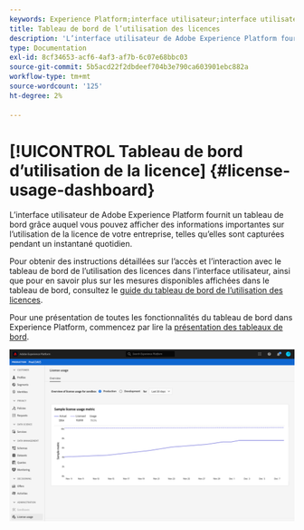 ```yaml
---
keywords: Experience Platform;interface utilisateur;interface utilisateur;personnalisation;tableau de bord d’utilisation des licences;tableau de bord;utilisation des licences;droits;consommation
title: Tableau de bord de l’utilisation des licences
description: 'L’interface utilisateur de Adobe Experience Platform fournit un tableau de bord grâce auquel vous pouvez afficher des informations importantes sur l’utilisation des licences de votre entreprise. '
type: Documentation
exl-id: 8cf34653-acf6-4af3-af7b-6c07e68bbc03
source-git-commit: 5b5acd22f2dbdeef704b3e790ca603901ebc882a
workflow-type: tm+mt
source-wordcount: '125'
ht-degree: 2%

---
```


# [!UICONTROL Tableau de bord d’utilisation de la licence] {#license-usage-dashboard}

L’interface utilisateur de Adobe Experience Platform fournit un tableau de bord grâce auquel vous pouvez afficher des informations importantes sur l’utilisation de la licence de votre entreprise, telles qu’elles sont capturées pendant un instantané quotidien.

Pour obtenir des instructions détaillées sur l’accès et l’interaction avec le tableau de bord de l’utilisation des licences dans l’interface utilisateur, ainsi que pour en savoir plus sur les mesures disponibles affichées dans le tableau de bord, consultez le [guide du tableau de bord de l’utilisation des licences](../dashboards/guides/license-usage.md).

Pour une présentation de toutes les fonctionnalités du tableau de bord dans Experience Platform, commencez par lire la [présentation des tableaux de bord](../dashboards/home.md).

![](../dashboards/images/license-usage/dashboard-overview.png)

